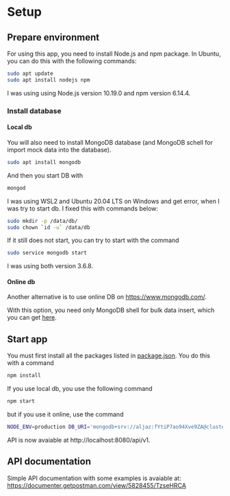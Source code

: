 # Setup

## Prepare environment

For using this app, you need to install Node.js and npm package.
In Ubuntu, you can do this with the following commands:

```bash
sudo apt update
sudo apt install nodejs npm
```

I was using using Node.js version 10.19.0 and npm version 6.14.4.

### Install database

#### Local db

You will also need to install MongoDB database (and MongoDB schell for import mock data into the database).

```bash
sudo apt install mongodb
```

And then you start DB with

```bash
mongod
```

I was using WSL2 and Ubuntu 20.04 LTS on Windows and get error, when I was try to start db.
I fixed this with commands below:

```bash
sudo mkdir -p /data/db/
sudo chown `id -u` /data/db
```

If it still does not start, you can try to start with the command

```bash
sudo service mongodb start
```

I was using both version 3.6.8.

#### Online db

Another alternative is to use online DB on https://www.mongodb.com/.

With this option, you need only MongoDB shell for bulk data insert, which you can get [here](https://www.mongodb.com/try/download/shell).

## Start app

You must first install all the packages listed in [package.json](../package.json). You do this with a command 

```bash
npm install
```

If you use local db, you use the following command

```bash
npm start
```

but if you use it online, use the command

```bash
NODE_ENV=production DB_URI='mongodb+srv://aljaz:fYtiP7ao94Xve9ZA@cluster0.uk2p3.mongodb.net/notesapi?retryWrites=true&w=majority' npm start
```

API is now avaiable at http://localhost:8080/api/v1.

## API documentation

Simple API documentation with some examples is avaiable at: https://documenter.getpostman.com/view/5828455/TzseHRCA